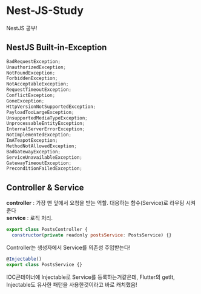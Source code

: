 # Nest-JS-Study

NestJS 공부!

## NestJS Built-in-Exception

```js
BadRequestException;
UnauthorizedException;
NotFoundException;
ForbiddenException;
NotAcceptableException;
RequestTimeoutException;
ConflictException;
GoneException;
HttpVersionNotSupportedException;
PayloadTooLargeException;
UnsupportedMediaTypeException;
UnprocessableEntityException;
InternalServerErrorException;
NotImplementedException;
ImATeapotException;
MethodNotAllowedException;
BadGatewayException;
ServiceUnavailableException;
GatewayTimeoutException;
PreconditionFailedException;
```

## Controller & Service

**controller** : 가장 맨 앞에서 요청을 받는 역할. 대응하는 함수(Service)로 라우팅 시켜준다<br>
**service** : 로직 처리.

```js
export class PostsController {
  constructor(private readonly postsService: PostsService) {}
```

Controller는 생성자에서 Service를 의존성 주입받는다!

```js
@Injectable()
export class PostsService {}
```

IOC콘테이너에 Injectable로 Service를 등록하는거같은데,
Flutter의 getIt, Injectable도 유사한 패턴을 사용한것이라고 바로 캐치했음!
